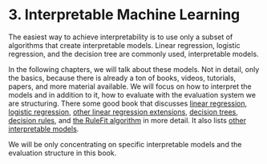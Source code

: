 # 3. Interpretable Machine Learning

The easiest way to achieve interpretability is to use only a subset of algorithms that create interpretable models. Linear regression, logistic regression, and the decision tree are commonly used, interpretable models.

In the following chapters, we will talk about these models. Not in detail, only the basics, because there is already a ton of books, videos, tutorials, papers, and more material available. We will focus on how to interpret the models and in addition to it, how to evaluate with the evaluation system we are structuring. There some good book that discusses [linear regression](https://christophm.github.io/interpretable-ml-book/limo.html#limo), [logistic regression](https://christophm.github.io/interpretable-ml-book/logistic.html#logistic), [other linear regression extensions](https://christophm.github.io/interpretable-ml-book/extend-lm.html#extend-lm), [decision trees](https://christophm.github.io/interpretable-ml-book/tree.html#tree), [decision rules](https://christophm.github.io/interpretable-ml-book/rules.html#rules), and [the RuleFit algorithm](https://christophm.github.io/interpretable-ml-book/rulefit.html#rulefit) in more detail. It also lists [other interpretable models](https://christophm.github.io/interpretable-ml-book/other-interpretable.html#other-interpretable).

We will be only concentrating on specific interpretable models and the evaluation structure in this book.


